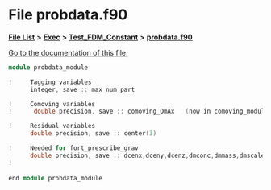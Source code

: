 
# File probdata.f90

[**File List**](files.md) **>** [**Exec**](dir_43a12cefb7942b6f49b5b628aafd3192.md) **>** [**Test\_FDM\_Constant**](dir_dc30eb4f3863259951c1638e5967b109.md) **>** [**probdata.f90**](Test__FDM__Constant_2probdata_8f90.md)

[Go to the documentation of this file.](Test__FDM__Constant_2probdata_8f90.md) 


````cpp
module probdata_module

!     Tagging variables
      integer, save :: max_num_part

!     Comoving variables
!      double precision, save :: comoving_OmAx   (now in comoving_module)

!     Residual variables
      double precision, save :: center(3)

!     Needed for fort_prescribe_grav
      double precision, save :: dcenx,dceny,dcenz,dmconc,dmmass,dmscale
!     
      
end module probdata_module
````

